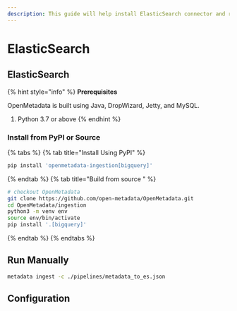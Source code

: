 ```yaml
---
description: This guide will help install ElasticSearch connector and run manually
---
```


# ElasticSearch

## ElasticSearch

{% hint style="info" %}
**Prerequisites**

OpenMetadata is built using Java, DropWizard, Jetty, and MySQL.

1. Python 3.7 or above
{% endhint %}

### Install from PyPI or Source

{% tabs %}
{% tab title="Install Using PyPI" %}
```bash
pip install 'openmetadata-ingestion[bigquery]'
```
{% endtab %}
{% tab title="Build from source " %}
```bash
# checkout OpenMetadata
git clone https://github.com/open-metadata/OpenMetadata.git
cd OpenMetadata/ingestion
python3 -m venv env
source env/bin/activate
pip install '.[bigquery]'
```
{% endtab %}
{% endtabs %}

## Run Manually

```bash
metadata ingest -c ./pipelines/metadata_to_es.json
```

## Configuration

